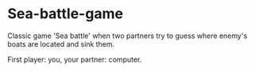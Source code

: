 # Sea-battle-game
Classic game 'Sea battle' when two partners try to guess where enemy's boats are located and sink them.

First player: you, your partner: computer.
